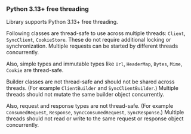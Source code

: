### Python 3.13+ free threading

Library supports Python 3.13+ free threading.

Following classes are thread-safe to use across multiple threads: `Client`, `SyncClient`, `CookieStore`.
These do not require additional locking or synchronization. Multiple requests can be started by different threads
concurrently.

Also, simple types and immutable types like `Url`, `HeaderMap`, `Bytes`, `Mime`, `Cookie` are thread-safe.

Builder classes are not thread-safe and should not be shared across threads.
(For example `ClientBuilder` and `SyncClientBuilder`.)
Multiple threads should not mutate the same builder object concurrently.

Also, request and response types are not thread-safe.
(For example `ConsumedRequest`, `Response`, `SyncConsumedRequest`, `SyncResponse`.)
Multiple threads should not read or write to the same request or response object concurrently.

